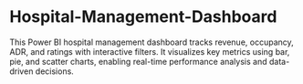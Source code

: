 # Hospital-Management-Dashboard
This Power BI hospital management dashboard tracks revenue, occupancy, ADR, and ratings with interactive filters. It visualizes key metrics using bar, pie, and scatter charts, enabling real-time performance analysis and data-driven decisions.
